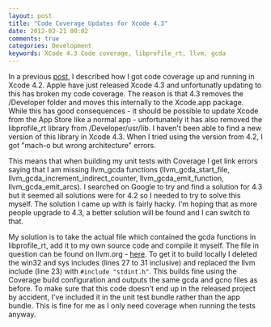 ```yaml
---
layout: post
title: "Code Coverage Updates for Xcode 4.3"
date: 2012-02-21 00:02
comments: true
categories: Development
keywords: XCode 4.3 Code coverage, libprofile_rt, llvm, gcda
---
```

In a previous [post](http://www.gerardcondon.com/blog/2012/02/17/adding-code-coverage-to-unit-tests/), I described how I got code coverage up and running in Xcode 4.2. Apple have just released Xcode 4.3 and unfortunatly updating to this has broken my code coverage. The reason is that 4.3 removes the /Developer folder and moves this internally to the Xcode.app package. While this has good consequences - it should be possible to update Xcode from the App Store like a normal app - unfortunately it has also removed the libprofile_rt library from /Developer/usr/lib. I haven't been able to find a new version of this library in Xcode 4.3. When I tried using the version from 4.2, I got "mach-o but wrong architecture" errors.

This means that when building my unit tests with Coverage I get link errors saying that I am missing llvm_gcda functions (llvm_gcda_start_file, llvm_gcda_increment_indirect_counter, llvm_gcda_emit_function, llvm_gcda_emit_arcs). I searched on Google to try and find a solution for 4.3 but it seemed all solutions were for 4.2 so I needed to try to solve this myself. The solution I came up with is fairly hacky. I'm hoping that as more people upgrade to 4.3, a better solution will be found and I can switch to that.

My solution is to take the actual file which contained the gcda functions in libprofile_rt, add it to my own source code and compile it myself. The file in question can be found on llvm.org - [here](https://llvm.org/svn/llvm-project/llvm/trunk/runtime/libprofile/GCDAProfiling.c). To get it to build locally I deleted the win32 and sys includes (lines 27 to 31 inclusive) and replaced the llvm include (line 23) with `#include "stdint.h"`. This builds fine using the Coverage build configuration and outputs the same gcda and gcno files as before. To make sure that this code doesn't end up in the released project by accident, I've included it in the unit test bundle rather than the app bundle. This is fine for me as I only need coverage when running the tests anyway.
